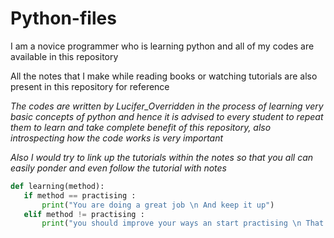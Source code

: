 # Python-files
I am a novice programmer who is learning python and all of my codes are available in this repository

All the notes that I make while reading books or watching tutorials are also present in this repository for reference

_The codes are written by Lucifer_Overridden in the process of learning very basic concepts of python and hence it is advised to every student to repeat them to learn and take complete benefit of this repository, also introspecting how the code works is very important_

_Also I would try to link up the tutorials within the notes so that you all can easily ponder and even follow the tutorial with notes_

```python
def learning(method):
   if method == practising :
       print("You are doing a great job \n And keep it up")
   elif method != practising :
       print("you should improve your ways an start practising \n That would be very helpful in making you a better coder afterwards")
```

